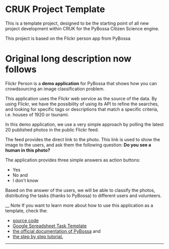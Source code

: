 # CRUK Project Template

This is a template project, designed to be the starting point of all new 
project development within CRUK for the PyBossa Citizen Science engine.

This project is based on the Flickr person app from PyBossa

# Original long description now follows

Flickr Person is a **demo application** for PyBossa that shows how you can
crowdsourcing an image classification problem.

This application uses the Flickr web service as the source of the data. By
using Flickr, we have the possibility of using its API to refine the searches,
and looking for specific tags or descriptions that match a specific criteria,
i.e. houses of 1920 or tsunami.

In this demo application, we use a very simple approach by polling the latest
20 published photos in the public Flickr feed.

The feed provides the direct link to the photo. This link is used to show the
image to the users, and ask them the following question: **Do you see a human
in this photo?**

The application provides three simple answers as action buttons:

  * Yes
  * No and
  * I don't know

Based on the answer of the users, we will be able to classify the photos,
distributing the tasks (thanks to PyBossa) to different users and volunteers.

__ Note If you want to learn more about how to use this application as a
template, check the:

  * [source code](http://github.com/PyBossa/app-flickrperson)
  * [ Google Spreadsheet Task Template](https://docs.google.com/spreadsheet/ccc?key=0AsNlt0WgPAHwdHFEN29mZUF0czJWMUhIejF6dWZXdkE&usp=sharing#gid=0)
  * [the official documentation of PyBossa](http://docs.pybossa.com/) and 
  * [the step by step tutorial.](http://docs.pybossa.com/en/latest/user/tutorial.html)

* * *

